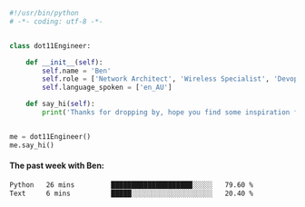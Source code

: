 ```python
#!/usr/bin/python
# -*- coding: utf-8 -*-


class dot11Engineer:

    def __init__(self):
        self.name = 'Ben'
        self.role = ['Network Architect', 'Wireless Specialist', 'Devops Engineer']
        self.language_spoken = ['en_AU']

    def say_hi(self):
        print('Thanks for dropping by, hope you find some inspiration from my work.')


me = dot11Engineer()
me.say_hi()
```

#### The past week with Ben:
<!--START_SECTION:waka-->

```txt
Python   26 mins         ████████████████████░░░░░   79.60 %
Text     6 mins          █████░░░░░░░░░░░░░░░░░░░░   20.40 %
```

<!--END_SECTION:waka-->  



